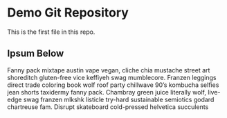 # Demo Git Repository

This is the first file in this repo.

## Ipsum Below

Fanny pack mixtape austin vape vegan, cliche chia mustache street art shoreditch gluten-free vice keffiyeh swag mumblecore. Franzen leggings direct trade coloring book wolf roof party chillwave 90’s kombucha selfies jean shorts taxidermy fanny pack. Chambray green juice literally wolf, live-edge swag franzen mlkshk listicle try-hard sustainable semiotics godard chartreuse fam. Disrupt skateboard cold-pressed helvetica succulents
